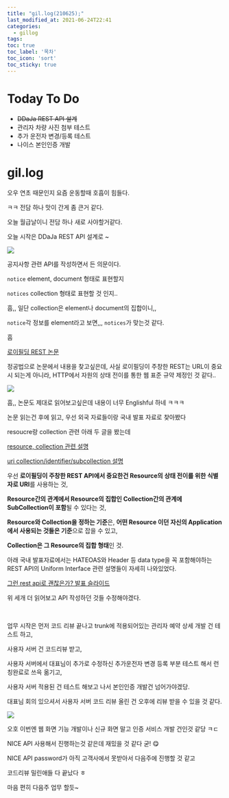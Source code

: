 ```yaml
---
title: "gil.log(210625);"
last_modified_at: 2021-06-24T22:41
categories: 
  - gillog
tags:
toc: true
toc_label: '목차'
toc_icon: 'sort'
toc_sticky: true
---
```

# Today To Do

- ~~DDaJa REST API 설계~~
- 관리자 차량 사진 첨부 테스트
- 추가 운전자 변경/등록 테스트
- 나이스 본인인증 개발

# gil.log

오우 연초 때문인지 요즘 운동할때 호흡이 힘들다.

ㅋㅋ 전담 하나 맛이 간게 좀 큰거 같다.

오늘 월급날이니 전담 하나 새로 사야할거같다.

오늘 시작은 DDaJa REST API 설계로 ~

![](https://images.velog.io/images/gillog/post/ede91ab7-c077-42c4-9765-c223c4fd5b88/image.png)

공지사항 관련 API를 작성하면서 든 의문이다.

`notice` element, document 형태로 표현할지

`notices` collection 형태로 표현할 것 인지..

흠,, 일단 collection은 element나 document의 집합이니,,

`notice`각 정보를 element라고 보면,,, `notices`가 맞는것 같다.

흠


[로이필딩 REST 논문](https://www.ics.uci.edu/~fielding/pubs/dissertation/evaluation.htm)

정공법으로 논문에서 내용을 찾고싶은데, 사실 로이필딩이 주창한 REST는 URL이 중요시 되는게 아니라, HTTP에서 자원의 상태 전이를 통한 웹 표준 규약 제정인 것 같다..



![](https://images.velog.io/images/gillog/post/fe8bdcac-65a4-4158-83ed-a9eeb70d0938/image.png)

흠,, 논문도 제대로 읽어보고싶은데 내용이 너무 Englishful 하네 ㅋㅋㅋ

논문 읽는건 후에 읽고, 우선 외국 자료들이랑 국내 발표 자료로 찾아봤다

resoucre랑 collection 관련 아래 두 글을 봤는데

[resource, collection 관련 설명](https://openclassrooms.com/en/courses/6121936-build-your-web-projects-with-rest-apis/6268226-use-rest-resources-and-collections)

[uri collection/identifier/subcollection 설명](https://www.thoughtworks.com/insights/blog/rest-api-design-resource-modeling)

우선 **로이필딩이 주창한 REST API에서 중요한건 Resource의 상태 전이를 위한 식별자로 URI**를 사용하는 것,

**Resource간의 관계에서 Resource의 집합인 Collection간의 관계에 SubCollection이 포함**될 수 있다는 것,

**Resource와 Collection을 정하는 기준**은, **어떤 Resource 이던 자신의 Application에서 사용되는 것들은 기준**으로 잡을 수 있고,

**Collection은 그 Resource의 집합 형태**인 것.


아래 국내 발표자료에서는 HATEOAS와 Header 등 data type을 꼭 포함해야하는 REST API의 Uniform Interface 관련 설명들이 자세히 나와있었다.

[그런 rest api로 괜찮은가? 발표 슬라이드](https://slides.com/eungjun/rest)

위 세개 더 읽어보고 API 작성하던 것들 수정해야겠다.


<br>

업무 시작은 먼저 코드 리뷰 끝나고 trunk에 적용되어있는 관리자 예약 상세 개발 건 테스트 하고,

사용자 서버 건 코드리뷰 받고,

사용자 서버에서 대표님이 추가로 수정하신 추가운전자 변경 등록 부분 테스트 해서 런칭완료로 쓰윽 옮기고,

사용자 서버 적용된 건 테스트 해보고 나서 본인인증 개발건 넘어가야겠당.


대표님 회의 있으셔서 사용자 서버 코드 리뷰 올린 건 오후에 리뷰 받을 수 있을 것 같다.




![](https://images.velog.io/images/gillog/post/04ccfa56-59eb-4cdb-ae42-75c22313df9b/image.png)


오호 이번엔 웹 화면 기능 개발이나 신규 화면 말고 인증 서비스 개발 건인것 같당 ㅋㄷ

NICE API 사용해서 진행하는것 같은데 재밌을 것 같다 굳! 😋


NICE API password가 아직 고객사에서 못받아서 다음주에 진행할 것 같고

코드리뷰 밀린애들 다 끝났다 ㅎ

마음 편히 다음주 업무 할듯~

